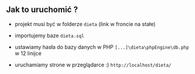 ## Jak to uruchomić ? 

- projekt musi być w folderze `dieta` (link w froncie na stałe)

- importujemy baze `dieta.sql`

- ustawiamy hasła do bazy danych w PHP 
`[...]\dieta\phpEngine\db.php` w 12 linijce

- uruchamiamy strone w przeglądarce :)
`http://localhost/dieta/`